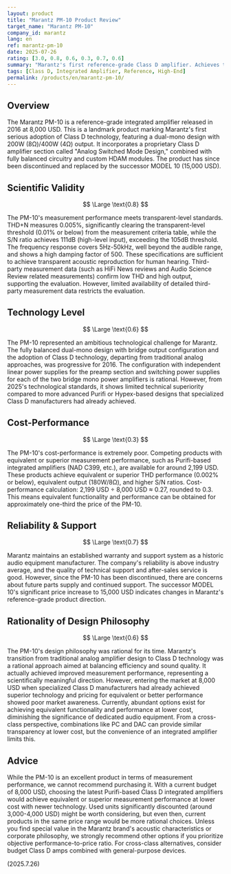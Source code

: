 ```yaml
---
layout: product
title: "Marantz PM-10 Product Review"
target_name: "Marantz PM-10"
company_id: marantz
lang: en
ref: marantz-pm-10
date: 2025-07-26
rating: [3.0, 0.8, 0.6, 0.3, 0.7, 0.6]
summary: "Marantz's first reference-grade Class D amplifier. Achieves transparent-level measurement performance but suffers from critical cost-performance issues."
tags: [Class D, Integrated Amplifier, Reference, High-End]
permalink: /products/en/marantz-pm-10/
---
```


## Overview

The Marantz PM-10 is a reference-grade integrated amplifier released in 2016 at 8,000 USD. This is a landmark product marking Marantz's first serious adoption of Class D technology, featuring a dual-mono design with 200W (8Ω)/400W (4Ω) output. It incorporates a proprietary Class D amplifier section called "Analog Switched Mode Design," combined with fully balanced circuitry and custom HDAM modules. The product has since been discontinued and replaced by the successor MODEL 10 (15,000 USD).

## Scientific Validity

$$ \Large \text{0.8} $$

The PM-10's measurement performance meets transparent-level standards. THD+N measures 0.005%, significantly clearing the transparent-level threshold (0.01% or below) from the measurement criteria table, while the S/N ratio achieves 111dB (high-level input), exceeding the 105dB threshold. The frequency response covers 5Hz-50kHz, well beyond the audible range, and shows a high damping factor of 500. These specifications are sufficient to achieve transparent acoustic reproduction for human hearing. Third-party measurement data (such as HiFi News reviews and Audio Science Review related measurements) confirm low THD and high output, supporting the evaluation. However, limited availability of detailed third-party measurement data restricts the evaluation.

## Technology Level

$$ \Large \text{0.6} $$

The PM-10 represented an ambitious technological challenge for Marantz. The fully balanced dual-mono design with bridge output configuration and the adoption of Class D technology, departing from traditional analog approaches, was progressive for 2016. The configuration with independent linear power supplies for the preamp section and switching power supplies for each of the two bridge mono power amplifiers is rational. However, from 2025's technological standards, it shows limited technical superiority compared to more advanced Purifi or Hypex-based designs that specialized Class D manufacturers had already achieved.

## Cost-Performance

$$ \Large \text{0.3} $$

The PM-10's cost-performance is extremely poor. Competing products with equivalent or superior measurement performance, such as Purifi-based integrated amplifiers (NAD C399, etc.), are available for around 2,199 USD. These products achieve equivalent or superior THD performance (0.002% or below), equivalent output (180W/8Ω), and higher S/N ratios. Cost-performance calculation: 2,199 USD ÷ 8,000 USD ≈ 0.27, rounded to 0.3. This means equivalent functionality and performance can be obtained for approximately one-third the price of the PM-10.

## Reliability & Support

$$ \Large \text{0.7} $$

Marantz maintains an established warranty and support system as a historic audio equipment manufacturer. The company's reliability is above industry average, and the quality of technical support and after-sales service is good. However, since the PM-10 has been discontinued, there are concerns about future parts supply and continued support. The successor MODEL 10's significant price increase to 15,000 USD indicates changes in Marantz's reference-grade product direction.

## Rationality of Design Philosophy

$$ \Large \text{0.6} $$

The PM-10's design philosophy was rational for its time. Marantz's transition from traditional analog amplifier design to Class D technology was a rational approach aimed at balancing efficiency and sound quality. It actually achieved improved measurement performance, representing a scientifically meaningful direction. However, entering the market at 8,000 USD when specialized Class D manufacturers had already achieved superior technology and pricing for equivalent or better performance showed poor market awareness. Currently, abundant options exist for achieving equivalent functionality and performance at lower cost, diminishing the significance of dedicated audio equipment. From a cross-class perspective, combinations like PC and DAC can provide similar transparency at lower cost, but the convenience of an integrated amplifier limits this.

## Advice

While the PM-10 is an excellent product in terms of measurement performance, we cannot recommend purchasing it. With a current budget of 8,000 USD, choosing the latest Purifi-based Class D integrated amplifiers would achieve equivalent or superior measurement performance at lower cost with newer technology. Used units significantly discounted (around 3,000-4,000 USD) might be worth considering, but even then, current products in the same price range would be more rational choices. Unless you find special value in the Marantz brand's acoustic characteristics or corporate philosophy, we strongly recommend other options if you prioritize objective performance-to-price ratio. For cross-class alternatives, consider budget Class D amps combined with general-purpose devices.

(2025.7.26)
